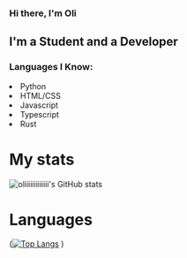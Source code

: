 ### Hi there, I'm Oli

## I'm a Student and a Developer

### Languages I Know:
<ui>
  <li>Python</li>
  <li>HTML/CSS</li>
  <li>Javascript</li>
  <li>Typescript</li>
  <li>Rust</li>
</ul>

# My stats

![oliiiiiiiiiiiii's GitHub stats](https://github-readme-stats.vercel.app/api?username=oliiiiiiiiiiiii&count_private=true&show_icons=true&theme=radical)

# Languages

([![Top Langs](https://github-readme-stats.vercel.app/api/top-langs/?username=oliiiiiiiiiiiii&layout=compact)](https://github.com/oliiiiiiiiiiiii/github-readme-stats)
)
